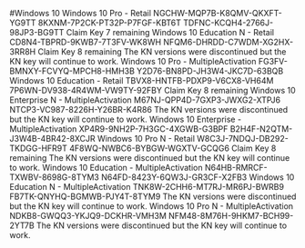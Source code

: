 #Windows 10
Windows 10 Pro - Retail
NGCHW-MQP7B-K8QMV-QKXFT-YG9TT
8KXNM-7P2CK-PT32P-P7FGF-KBT6T
TDFNC-KCQH4-2766J-98JP3-BG9TT
Claim Key 7 remaining
Windows 10 Education N - Retail
CD8N4-TBPRD-9KWB7-7T3FV-WK8WH
NFQM6-DHRDD-C7WDM-XG2HX-3RR8H
Claim Key 8 remaining
The KN versions were discontinued but the KN key will continue to work.
Windows 10 Pro - MultipleActivation
FG3FV-BMNXY-FCVYQ-MPCH8-HMH3B
Y2D76-BN8PD-JH3W4-JKC7D-63BQB
Windows 10 Education - Retail
TBVX8-HNTFB-PDXP9-V6CX8-VH64M
7P6WN-DV938-4R4WM-VW9TY-92FBY
Claim Key 8 remaining
Windows 10 Enterprise N - MultipleActivation
M67NJ-QPP4D-7GXP3-JWXG2-XTPJ6
NTCP3-VC987-8226H-Y26BR-K4R86
The KN versions were discontinued but the KN key will continue to work.
Windows 10 Enterprise - MultipleActivation
XP4R9-9NH2P-7H3GC-4XGWB-G3BPF
B2H4F-N2QTM-J3W4B-4BR42-8XCJR
Windows 10 Pro N - Retail
W8C3J-7NDQJ-DB292-TKDGG-HFR9T
4F8WQ-NWBC6-BYBGW-WGXTV-GCQG6
Claim Key 8 remaining
The KN versions were discontinued but the KN key will continue to work.
Windows 10 Education - MultipleActivation
N64HB-RMRCF-TXWBV-8698G-8TYM3
N64FD-8423Y-6QW3J-GR3CF-X2FB3
Windows 10 Education N - MultipleActivation
TNK8W-2CHH6-MT7RJ-MR6PJ-BWRB9
FB7TK-QNYHQ-BGMWB-PJY4T-8TYM9
The KN versions were discontinued but the KN key will continue to work.
Windows 10 Pro N - MultipleActivation
NDKB8-GWQQ3-YKJQ9-DCKHR-VMH3M
NFM48-8M76H-9HKM7-BCH99-2YT7B
The KN versions were discontinued but the KN key will continue to work.
